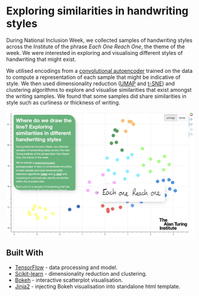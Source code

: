 # Exploring similarities in handwriting styles

During National Inclusion Week, we collected samples of handwriting styles across the Institute of the phrase _Each One Reach One_, the theme of the week.
We were interested in exploring and visualising different styles of handwriting that might exist.

We utilised encodings from a [convolutional autoencoder](http://people.idsia.ch/~ciresan/data/icann2011.pdf) trained on the data to compute a representation of each sample that might be indicative of style.
We then used dimensionality reduction ([UMAP](https://arxiv.org/abs/1802.03426) and [t-SNE](http://www.cs.toronto.edu/~hinton/absps/tsnefinal.pdf)) and clustering algorithms to explore and visualise similarities that exist amongst the writing samples.
We found that some samples did share similarities in style such as curliness or thickness of writing.

<p align="center"><img src="screenshot.png" width="800"></p>

## Built With

- [TensorFlow](https://www.tensorflow.org/overview/) - data processing and model.
- [Scikit-learn](https://scikit-learn.org/stable/) - dimensionality reduction and clustering.
- [Bokeh](https://docs.bokeh.org/en/latest/index.html) - interactive scatterplot visualisation.
- [Jinja2](https://jinja.palletsprojects.com/en/2.11.x/) - injecting Bokeh visualisation into standalone html template.
